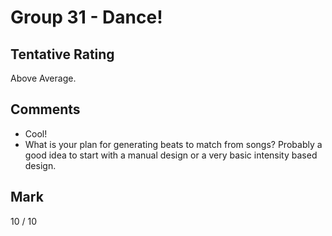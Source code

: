 # Group 31 - Dance!

## Tentative Rating
Above Average.

## Comments
 - Cool!
 - What is your plan for generating beats to match from songs? Probably a good idea to start with a manual design or a very basic intensity based design.

## Mark
10 / 10